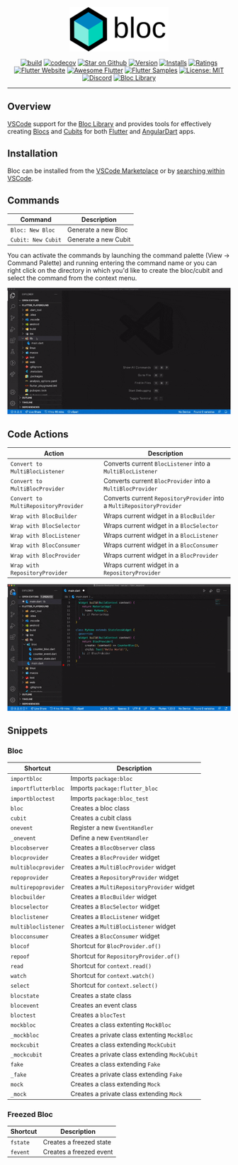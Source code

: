 <p align="center">
<img src="https://raw.githubusercontent.com/felangel/bloc/master/docs/assets/bloc_logo_full.png" height="100" alt="Bloc" />
</p>

<p align="center">
<a href="https://github.com/felangel/bloc/actions"><img src="https://img.shields.io/github/workflow/status/felangel/bloc/build.svg?logo=github" alt="build"></a>
<a href="https://codecov.io/gh/felangel/bloc"><img src="https://codecov.io/gh/felangel/Bloc/branch/master/graph/badge.svg" alt="codecov"></a>
<a href="https://github.com/felangel/bloc"><img src="https://img.shields.io/github/stars/felangel/bloc.svg?style=flat&logo=github&colorB=deeppink&label=stars" alt="Star on Github"></a>
<a href="https://marketplace.visualstudio.com/items?itemName=FelixAngelov.bloc"><img src="https://vsmarketplacebadge.apphb.com/version-short/FelixAngelov.bloc.svg" alt="Version"></a>
<a href="https://marketplace.visualstudio.com/items?itemName=FelixAngelov.bloc"><img src="https://vsmarketplacebadge.apphb.com/installs-short/FelixAngelov.bloc.svg" alt="Installs"></a>
<a href="https://marketplace.visualstudio.com/items?itemName=FelixAngelov.bloc"><img src="https://vsmarketplacebadge.apphb.com/rating-short/FelixAngelov.bloc.svg" alt="Ratings"></a>
<a href="https://flutter.dev/docs/development/data-and-backend/state-mgmt/options#bloc--rx"><img src="https://img.shields.io/badge/flutter-website-deepskyblue.svg" alt="Flutter Website"></a>
<a href="https://github.com/Solido/awesome-flutter#standard"><img src="https://img.shields.io/badge/awesome-flutter-blue.svg?longCache=true" alt="Awesome Flutter"></a>
<a href="http://fluttersamples.com"><img src="https://img.shields.io/badge/flutter-samples-teal.svg?longCache=true" alt="Flutter Samples"></a>
<a href="https://opensource.org/licenses/MIT"><img src="https://img.shields.io/badge/license-MIT-purple.svg" alt="License: MIT"></a>
<a href="https://discord.gg/bloc"><img src="https://img.shields.io/discord/649708778631200778.svg?logo=discord&color=blue" alt="Discord"></a>
<a href="https://github.com/felangel/bloc"><img src="https://tinyurl.com/bloc-library" alt="Bloc Library"></a>
</p>

---

## Overview

[VSCode](https://code.visualstudio.com/) support for the [Bloc Library](https://bloclibrary.dev) and provides tools for effectively creating [Blocs](https://github.com/felangel/bloc) and [Cubits](https://github.com/felangel/cubit) for both [Flutter](https://flutter.dev/) and [AngularDart](https://angulardart.dev/) apps.

## Installation

Bloc can be installed from the [VSCode Marketplace](https://marketplace.visualstudio.com/items?itemName=FelixAngelov.bloc) or by [searching within VSCode](https://code.visualstudio.com/docs/editor/extension-gallery#_search-for-an-extension).

## Commands

| Command            | Description          |
| ------------------ | -------------------- |
| `Bloc: New Bloc`   | Generate a new Bloc  |
| `Cubit: New Cubit` | Generate a new Cubit |

You can activate the commands by launching the command palette (View -> Command Palette) and running entering the command name or you can right click on the directory in which you'd like to create the bloc/cubit and select the command from the context menu.

![demo](https://raw.githubusercontent.com/felangel/bloc/master/extensions/vscode/assets/new-bloc-usage.gif)

## Code Actions

| Action                               | Description                                                            |
| ------------------------------------ | ---------------------------------------------------------------------- |
| `Convert to MultiBlocListener`       | Converts current `BlocListener` into a `MultiBlocListener`             |
| `Convert to MultiBlocProvider`       | Converts current `BlocProvider` into a `MultiBlocProvider`             |
| `Convert to MultiRepositoryProvider` | Converts current `RepositoryProvider` into a `MultiRepositoryProvider` |
| `Wrap with BlocBuilder`              | Wraps current widget in a `BlocBuilder`                                |
| `Wrap with BlocSelector`             | Wraps current widget in a `BlocSelector`                               |
| `Wrap with BlocListener`             | Wraps current widget in a `BlocListener`                               |
| `Wrap with BlocConsumer`             | Wraps current widget in a `BlocConsumer`                               |
| `Wrap with BlocProvider`             | Wraps current widget in a `BlocProvider`                               |
| `Wrap with RepositoryProvider`       | Wraps current widget in a `RepositoryProvider`                         |

![demo](https://raw.githubusercontent.com/felangel/bloc/master/extensions/vscode/assets/wrap-with-usage.gif)

## Snippets

### Bloc

| Shortcut            | Description                                   |
| ------------------- | --------------------------------------------- |
| `importbloc`        | Imports `package:bloc`                        |
| `importflutterbloc` | Imports `package:flutter_bloc`                |
| `importbloctest`    | Imports `package:bloc_test`                   |
| `bloc`              | Creates a bloc class                          |
| `cubit`             | Creates a cubit class                         |
| `onevent`           | Register a new `EventHandler`                 |
| `_onevent`          | Define a new `EventHandler`                   |
| `blocobserver`      | Creates a `BlocObserver` class                |
| `blocprovider`      | Creates a `BlocProvider` widget               |
| `multiblocprovider` | Creates a `MultiBlocProvider` widget          |
| `repoprovider`      | Creates a `RepositoryProvider` widget         |
| `multirepoprovider` | Creates a `MultiRepositoryProvider` widget    |
| `blocbuilder`       | Creates a `BlocBuilder` widget                |
| `blocselector`      | Creates a `BlocSelector` widget               |
| `bloclistener`      | Creates a `BlocListener` widget               |
| `multibloclistener` | Creates a `MultiBlocListener` widget          |
| `blocconsumer`      | Creates a `BlocConsumer` widget               |
| `blocof`            | Shortcut for `BlocProvider.of()`              |
| `repoof`            | Shortcut for `RepositoryProvider.of()`        |
| `read`              | Shortcut for `context.read()`                 |
| `watch`             | Shortcut for `context.watch()`                |
| `select`            | Shortcut for `context.select()`               |
| `blocstate`         | Creates a state class                         |
| `blocevent`         | Creates an event class                        |
| `bloctest`          | Creates a `blocTest`                          |
| `mockbloc`          | Creates a class extenting `MockBloc`          |
| `_mockbloc`         | Creates a private class extenting `MockBloc`  |
| `mockcubit`         | Creates a class extending `MockCubit`         |
| `_mockcubit`        | Creates a private class extending `MockCubit` |
| `fake`              | Creates a class extending `Fake`              |
| `_fake`             | Creates a private class extending `Fake`      |
| `mock`              | Creates a class extending `Mock`              |
| `_mock`             | Creates a private class extending `Mock`      |

### Freezed Bloc

| Shortcut | Description             |
| -------- | ----------------------- |
| `fstate` | Creates a freezed state |
| `fevent` | Creates a freezed event |
